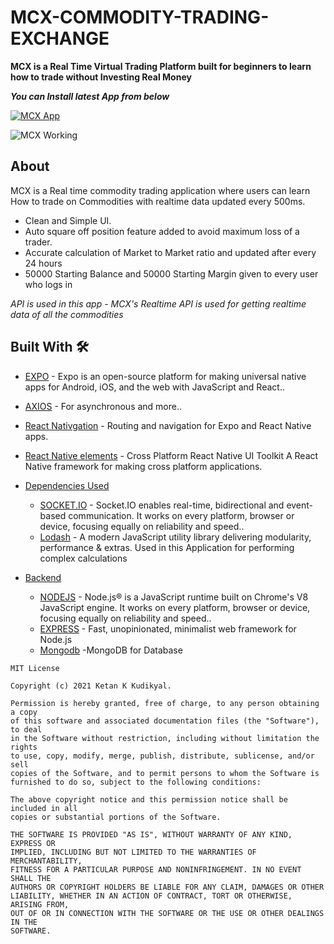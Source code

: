 # MCX-COMMODITY-TRADING-EXCHANGE


**MCX is a Real Time Virtual Trading Platform built for beginners to learn how to trade without Investing Real Money**


***You can Install latest App from below***

[![MCX App](https://img.shields.io/badge/❝MCX❞-APK-blue.svg?style=for-the-badge&logo=android&color=blue)](https://expo.dev/artifacts/ed06db13-c253-422f-9882-d6feca19d2e6)
 
![MCX Working](./BST.gif)

## About
MCX is a Real time commodity trading application where users can learn  How to trade on Commodities with realtime data updated every 500ms.

- Clean and Simple  UI.
- Auto square off position feature added to avoid maximum loss of a trader.
- Accurate calculation of Market to Market ratio and updated after every 24 hours
- 50000 Starting Balance and 50000 Starting Margin given to every user who logs in 

*API is used in this app - MCX's Realtime API is used for getting realtime data of all the commodities*

## Built With 🛠
- [EXPO](https://expo.dev/) - Expo is an open-source platform for making universal native apps for Android, iOS, and the web with JavaScript and React..
- [AXIOS](https://www.npmjs.com/package/axios) - For asynchronous and more..
- [React Nativgation](https://reactnavigation.org/) - Routing and navigation for Expo and React Native apps.
- [React Native elements](https://reactnativeelements.com/) - Cross Platform React Native UI Toolkit
A React Native framework for making cross platform applications.
 
- [Dependencies Used](https://developer.android.com/training/dependency-injection)  
  - [SOCKET.IO](https://socket.io/) - Socket.IO enables real-time, bidirectional and event-based communication.
It works on every platform, browser or device, focusing equally on reliability and speed..
  - [Lodash](https://lodash.com/) - A modern JavaScript utility library delivering modularity, performance & extras. Used in this Application for performing complex calculations
- [Backend](https://developer.android.com/training/dependency-injection)  
  - [NODEJS](https://nodejs.org/en/) - Node.js® is a JavaScript runtime built on Chrome's V8 JavaScript engine.
It works on every platform, browser or device, focusing equally on reliability and speed..
  - [EXPRESS](https://expressjs.com/) - Fast, unopinionated, minimalist web framework for Node.js
  - [Mongodb](https://www.mongodb.com/) -MongoDB for Database
``````
MIT License

Copyright (c) 2021 Ketan K Kudikyal.

Permission is hereby granted, free of charge, to any person obtaining a copy
of this software and associated documentation files (the "Software"), to deal
in the Software without restriction, including without limitation the rights
to use, copy, modify, merge, publish, distribute, sublicense, and/or sell
copies of the Software, and to permit persons to whom the Software is
furnished to do so, subject to the following conditions:

The above copyright notice and this permission notice shall be included in all
copies or substantial portions of the Software.

THE SOFTWARE IS PROVIDED "AS IS", WITHOUT WARRANTY OF ANY KIND, EXPRESS OR
IMPLIED, INCLUDING BUT NOT LIMITED TO THE WARRANTIES OF MERCHANTABILITY,
FITNESS FOR A PARTICULAR PURPOSE AND NONINFRINGEMENT. IN NO EVENT SHALL THE
AUTHORS OR COPYRIGHT HOLDERS BE LIABLE FOR ANY CLAIM, DAMAGES OR OTHER
LIABILITY, WHETHER IN AN ACTION OF CONTRACT, TORT OR OTHERWISE, ARISING FROM,
OUT OF OR IN CONNECTION WITH THE SOFTWARE OR THE USE OR OTHER DEALINGS IN THE
SOFTWARE. 


